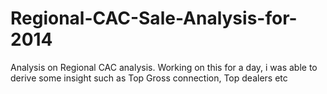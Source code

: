 # Regional-CAC-Sale-Analysis-for-2014
Analysis on Regional CAC analysis. Working on this for a day, i was able to derive some insight such as Top Gross connection, Top dealers etc
